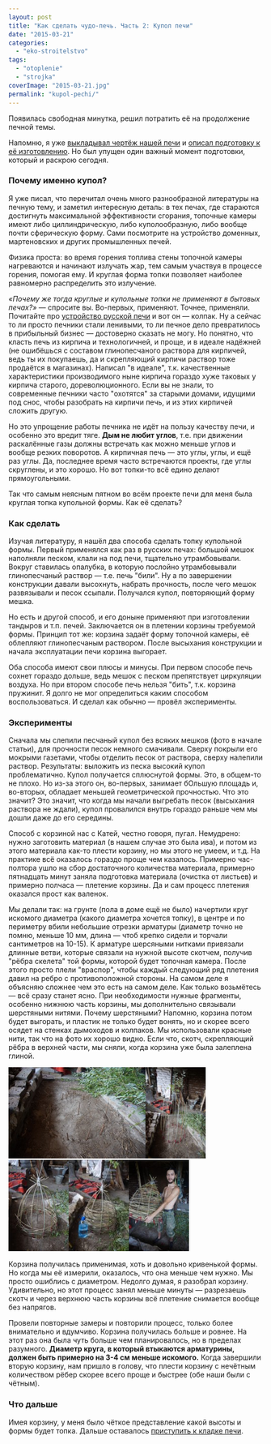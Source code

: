 ```yaml
---
layout: post
title: "Как сделать чудо-печь. Часть 2: Купол печи"
date: "2015-03-21"
categories: 
  - "eko-stroitelstvo"
tags: 
  - "otoplenie"
  - "strojka"
coverImage: "2015-03-21.jpg"
permalink: "kupol-pechi/"
---
```


Появилась свободная минутка, решил потратить её на продолжение печной темы.

Напомню, я уже [выкладывал чертёж нашей печи](/chertyozh-pechi-i-printsipy-raboty/ "Чертёж нашей печи и принципы её работы") и [описал подготовку к её изготовлению](/kak-sdelat-chudo-pech-1-podgotovka/ "Как сделать чудо-печь. Часть 1: Подготовка"). Но был упущен один важный момент подготовки, который и раскрою сегодня.

### Почему именно купол?

Я уже писал, что перечитал очень много разнообразной литературы на печную тему, и заметил интересную деталь: в тех печах, где стараются достигнуть максимальной эффективности сгорания, топочные камеры имеют либо циллиндрическую, либо куполообразную, либо вообще почти сферическую форму. Сами посмотрите на устройство доменных, мартеновских и других промышленных печей.

Физика проста: во время горения топлива стены топочной камеры нагреваются и начинают излучать жар, тем самым участвуя в процессе горения, помогая ему. И круглая форма топки позволяет наиболее равномерно распределить это излучение.

_«Почему же тогда круглые и купольные топки не применяют в бытовых печах?»_ — спросите вы. Во-первых, применяют. Точнее, применяли. Почитайте про [устройство русской печи](/otoplenie-pechi-gollandki-i-russkie/ "Отопление. Печи. Голландки и русские") и вот он — колпак. Ну а сейчас то ли просто печники стали ленивыми, то ли печное дело превратилось в прибыльный бизнес — достоверно сказать не могу. Но понятно, что класть печь из кирпича и технологичней, и проще, и в идеале надёжней (не ошибёшься с составом глинопесчаного раствора для кирпичей, ведь ты их покупаешь, да и скрепляющий кирпичи раствор тоже продаётся в магазинах). Написал "в идеале", т.к. качественные характеристики производимого ныне кирпича гораздо хуже таковых у кирпича старого, дореволюционного. Если вы не знали, то современные печники часто "охотятся" за старыми домами, идущими под снос, чтобы разобрать на кирпичи печь, и из этих кирпичей сложить другую.

Но это упрощение работы печника не идёт на пользу качеству печи, и особенно это вредит тяге. **Дым не любит углов**, т.е. при движении раскалённые газы должны встречать как можно меньше углов и вообще резких поворотов. А кирпичная печь — это углы, углы, и ещё раз углы. Да, последнее время часто встречаются проекты, где углы скруглены, и это хорошо. Но вот топки-то всё едино делают прямоугольными.

Так что самым неясным пятном во всём проекте печи для меня была круглая топка купольной формы. Как её сделать?

### Как сделать

Изучая литературу, я нашёл два способа сделать топку купольной формы. Первый применялся как раз в русских печах: большой мешок наполняли песком, клали на под печи, тщательно утрамбовывали. Вокруг ставилась опалубка, в которую послойно утрамбовывали глинопесчаный раствор — т.е. печь "били". Ну а по завершении конструкции давали высохнуть, набрать прочность, после чего мешок развязывали и песок ссыпали. Получался купол, повторяющий форму мешка.

Но есть и другой способ, и его доныне применяют при изготовлении тандыров и т.п. печей. Заключается он в плетении корзины требуемой формы. Принцип тот же: корзина задаёт форму топочной камеры, её облепляют глинопесчаным раствором. После высыхания конструкции и начала эксплуатации печи корзина выгорает.

Оба способа имеют свои плюсы и минусы. При первом способе печь сохнет гораздо дольше, ведь мешок с песком препятствует циркуляции воздуха. Но при втором способе печь нельзя "бить", т.к. корзина пружинит. Я долго не мог определиться каким способом воспользоваться. И сделал как обычно — провёл эксперименты.

### Эксперименты

Сначала мы слепили песчаный купол без всяких мешков (фото в начале статьи), для прочности песок немного смачивали. Сверху покрыли его мокрыми газетами, чтобы отделить песок от раствора, сверху налепили раствор. Результаты: выложить из песка высокий купол проблематично. Купол получается сплюснутой формы. Это, в общем-то не плохо. Но из-за этого он, во-первых, занимает бОльшую площадь и, во-вторых, обладает меньшей геометрической прочностью. Что это значит? Это значит, что когда мы начали выгребать песок (высыхания раствора не ждали), купол провалился внутрь гораздо раньше чем мы дошли даже до его середины.

Способ с корзиной нас с Катей, честно говоря, пугал. Немудрено: нужно заготовить материал (в нашем случае это была ива), и потом из этого материала как-то плести корзину, но мы этого не умеем, и т.д. На практике всё оказалось гораздо проще чем казалось. Примерно час-полтора ушло на сбор достаточного количества материала, примерно пятнадцать минут заняла подготовка материала (очистка от листьев) и примерно полчаса — плетение корзины. Да и сам процесс плетения оказался прост как валенок.

Мы делали так: на грунте (пола в доме ещё не было) начертили круг искомого диаметра (какого диаметра хочется топку), в центре и по периметру вбили небольшие отрезки арматуры (диаметр точно не помню, меньше 10 мм, длина — чтоб крепко сидели и торчали сантиметров на 10-15). К арматуре шерсяными нитками привязали длинные ветви, которые связали на нужной высоте скотчем, получив "рёбра скелета" той формы, которой будет топочная камера. После этого просто плели "враспор", чтобы каждый следующий ряд плетения давил на ребро с противоположной стороны. На самом деле я объясняю сложнее чем это есть на самом деле. Как только возьмётесь — всё сразу станет ясно. При необходимости нужные фрагменты, особенно нижнюю часть корзины, мы дополнительно связывали шерстяными нитями. Почему шерстяными? Напомню, корзина потом будет выгорать, и пластик не только будет вонять, но и скорее всего осядет на стенках дымоходов и колпаков. Мы использовали красные нити, так что на фото их хорошо видно. Если что, скотч, скрепляющий рёбра в верхней части, мы сняли, когда корзина уже была залеплена глиной.

[![Вбили арматуру](images/DSC00559-271x180.jpg)](/wp-content/uploads/DSC00559.jpg)[![Привязали "рёбра"](images/DSC00561-e1496498583155-119x180.jpg)](/wp-content/uploads/DSC00561-e1496498583155.jpg)[![Связали рёбра скотчем и плетём](images/DSC00570-e1496498666678-119x180.jpg)](/wp-content/uploads/DSC00570-e1496498666678.jpg)[![...продолжаем плести. 5-литровка для масштаба](images/DSC00579-e1496498684541-119x180.jpg)](/wp-content/uploads/DSC00579-e1496498684541.jpg)[![Результат!](images/DSC00589-e1496498707929-119x180.jpg)](/wp-content/uploads/DSC00589-e1496498906942.jpg)

Корзина получилась применимая, хоть и довольно кривенькой формы. Но когда мы её измерили, оказалось, что она меньше чем нужно. Мы просто ошиблись с диаметром. Недолго думая, я разобрал корзину. Удивительно, но этот процесс занял меньше минуты — разрезаешь скотч и через верхнюю часть корзины всё плетение снимается вообще без напрягов.

Провели повторные замеры и повторили процесс, только более внимательно и вдумчиво. Корзина получилась больше и ровнее. На этот раз она была чуть больше чем планировалось, но в пределах разумного. **Диаметр круга, в который втыкаются арматурины, должен быть примерно на 3-4 см меньше искомого.** Когда завершили вторую корзину, нам пришло в голову, что плести корзину с нечётным количеством рёбер скорее всего проще и быстрее (обе наши были с чётным).

### Что дальше

Имея корзину, у меня было чёткое представление какой высоты и формы будет топка. Дальше оставалось [приступить к кладке печи](/kak-sdelat-chudo-pech-3-praktika/).
